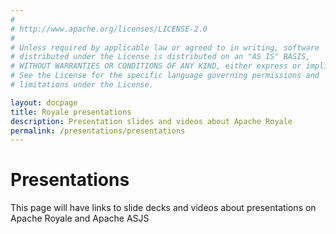 ```yaml
---
# 
# http://www.apache.org/licenses/LICENSE-2.0
# 
# Unless required by applicable law or agreed to in writing, software
# distributed under the License is distributed on an "AS IS" BASIS,
# WITHOUT WARRANTIES OR CONDITIONS OF ANY KIND, either express or implied.
# See the License for the specific language governing permissions and
# limitations under the License.

layout: docpage
title: Royale presentations
description: Presentation slides and videos about Apache Royale
permalink: /presentations/presentations
---
```


# Presentations

This page will have links to slide decks and videos about presentations on Apache Royale and Apache ASJS
